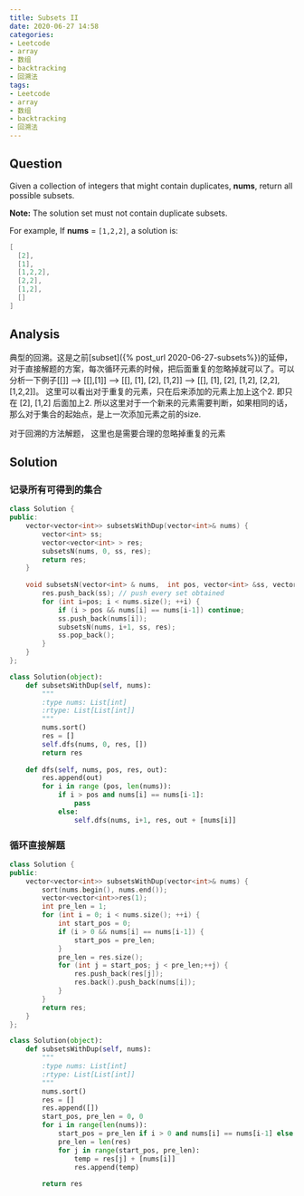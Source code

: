 ```yaml
---
title: Subsets II
date: 2020-06-27 14:58
categories:
- Leetcode
- array
- 数组
- backtracking
- 回溯法
tags:
- Leetcode
- array
- 数组
- backtracking
- 回溯法
---
```


## Question

Given a collection of integers that might contain duplicates, **nums**, return all possible subsets.

**Note:** The solution set must not contain duplicate subsets.

For example,
If **nums** = `[1,2,2]`, a solution is:

```c++
[
  [2],
  [1],
  [1,2,2],
  [2,2],
  [1,2],
  []
]
```

## Analysis
典型的回溯。这是之前[subset]({% post_url 2020-06-27-subsets%})的延伸，对于直接解题的方案，每次循环元素的时候，把后面重复的忽略掉就可以了。可以分析一下例子[[]] —> [[],[1]] —> [[], [1], [2], [1,2]] —> [[], [1], [2], [1,2], [2,2], [1,2,2]]。 这里可以看出对于重复的元素，只在后来添加的元素上加上这个2. 即只在 [2], [1,2] 后面加上2. 所以这里对于一个新来的元素需要判断，如果相同的话，那么对于集合的起始点，是上一次添加元素之前的size.

对于回溯的方法解题， 这里也是需要合理的忽略掉重复的元素

## Solution

### 记录所有可得到的集合
```c++
class Solution {
public:
    vector<vector<int>> subsetsWithDup(vector<int>& nums) {
        vector<int> ss;
        vector<vector<int> > res;
        subsetsN(nums, 0, ss, res);
        return res;
    }
    
    void subsetsN(vector<int> & nums,  int pos, vector<int> &ss, vector<vector<int> > &res) {
        res.push_back(ss); // push every set obtained
        for (int i=pos; i < nums.size(); ++i) {
            if (i > pos && nums[i] == nums[i-1]) continue;
            ss.push_back(nums[i]);
            subsetsN(nums, i+1, ss, res);
            ss.pop_back();
        }
    }
};
```

```python
class Solution(object):
    def subsetsWithDup(self, nums):
        """
        :type nums: List[int]
        :rtype: List[List[int]]
        """
        nums.sort()
        res = []
        self.dfs(nums, 0, res, [])
        return res
    
    def dfs(self, nums, pos, res, out):
        res.append(out)
        for i in range (pos, len(nums)):
            if i > pos and nums[i] == nums[i-1]:
                pass
            else:
                self.dfs(nums, i+1, res, out + [nums[i]]
```

### 循环直接解题
```c++
class Solution {
public:
    vector<vector<int>> subsetsWithDup(vector<int>& nums) {
        sort(nums.begin(), nums.end());
        vector<vector<int>>res(1);
        int pre_len = 1;
        for (int i = 0; i < nums.size(); ++i) {
            int start_pos = 0;
            if (i > 0 && nums[i] == nums[i-1]) {
                start_pos = pre_len;
            }
            pre_len = res.size();
            for (int j = start_pos; j < pre_len;++j) {
                res.push_back(res[j]);
                res.back().push_back(nums[i]);
            }
        }
        return res;
    }
};
```

```python
class Solution(object):
    def subsetsWithDup(self, nums):
        """
        :type nums: List[int]
        :rtype: List[List[int]]
        """
        nums.sort()
        res = []
        res.append([])
        start_pos, pre_len = 0, 0
        for i in range(len(nums)):
            start_pos = pre_len if i > 0 and nums[i] == nums[i-1] else 0
            pre_len = len(res)
            for j in range(start_pos, pre_len):
                temp = res[j] + [nums[i]]
                res.append(temp)
 
        return res
```